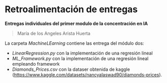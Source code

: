 # Retroalimentación de entregas
**Entregas individuales del primer modulo de la concentración en IA**
> María de los Angeles Arista Huerta

La carpeta *MachineLEarning* contiene las entrega del módulo dos: 
* *LinearRegression.py* con la implementación de una regresión lineal
* *ML_Framework.py* con la implementación de una regresión lineal empleando framework 
* *Diamonds_Prices.csv* con la dataser obtenida de kaggle (https://www.kaggle.com/datasets/nancyalaswad90/diamonds-prices).

